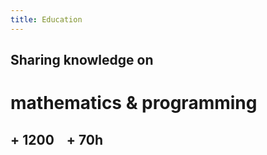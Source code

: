 ```yaml
---
title: Education
---
```


## Sharing knowledge on

# mathematics & programming

## + <i class="far fa-user"></i> 1200 &nbsp;&nbsp; + <i class="far fa-clock"></i> 70h
